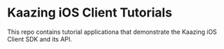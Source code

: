 # Kaazing iOS Client Tutorials

This repo contains tutorial applicationa that demonstrate the Kaazing iOS Client SDK and its API. 
